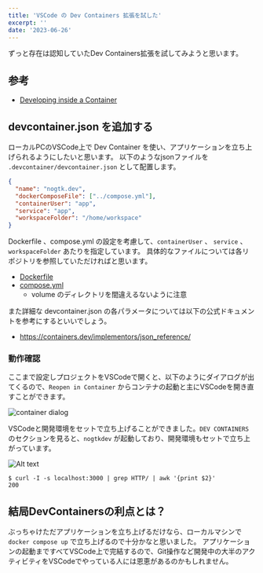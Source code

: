 ```yaml
---
title: 'VSCode の Dev Containers 拡張を試した'
excerpt: ''
date: '2023-06-26'
---
```


ずっと存在は認知していたDev Containers拡張を試してみようと思います。

## 参考
- [Developing inside a Container](https://code.visualstudio.com/docs/devcontainers/containers)

## devcontainer.json を追加する
ローカルPCのVSCode上で Dev Container を使い、アプリケーションを立ち上げられるようにしたいと思います。
以下のようなjsonファイルを `.devcontainer/devcontainer.json` として配置します。

```json:devcontainer.json
{
  "name": "nogtk.dev",
  "dockerComposeFile": ["../compose.yml"],
  "containerUser": "app",
  "service": "app",
  "workspaceFolder": "/home/workspace"
}
```

Dockerfile 、compose.yml の設定を考慮して、`containerUser` 、 `service` 、`workspaceFolder` あたりを指定しています。
具体的なファイルについては各リポジトリを参照していただければと思います。
- [Dockerfile](https://github.com/nogtk/nogtk.dev/blob/3f1dcc5f155abc908cc4b7f08bdc5d5fbc027a82/Dockerfile)
- [compose.yml](https://github.com/nogtk/nogtk.dev/blob/3f1dcc5f155abc908cc4b7f08bdc5d5fbc027a82/compose.yaml)
  - volume のディレクトリを間違えるないように注意

また詳細な devcontainer.json の各パラメータについては以下の公式ドキュメントを参考にするといいでしょう。
- https://containers.dev/implementors/json_reference/

### 動作確認
ここまで設定しプロジェクトをVSCodeで開くと、以下のようにダイアログが出てくるので、`Reopen in Container` からコンテナの起動と主にVSCodeを開き直すことができます。

![container dialog](/assets/blog/posts/start-dev-container/container-dialog.png)

VSCodeと開発環境をセットで立ち上げることができました。`DEV CONTAINERS` のセクションを見ると、`nogtkdev` が起動しており、開発環境もセットで立ち上がっています。

![Alt text](/assets/blog/posts/start-dev-container/vscode-with-container.png)

```shell
$ curl -I -s localhost:3000 | grep HTTP/ | awk '{print $2}'
200
```

## 結局DevContainersの利点とは？
ぶっちゃけただアプリケーションを立ち上げるだけなら、ローカルマシンで `docker compose up` で立ち上げるので十分かなと思いました。
アプリケーションの起動まですべてVSCode上で完結するので、Git操作など開発中の大半のアクティビティをVSCodeでやっている人には恩恵があるのかもしれません。
